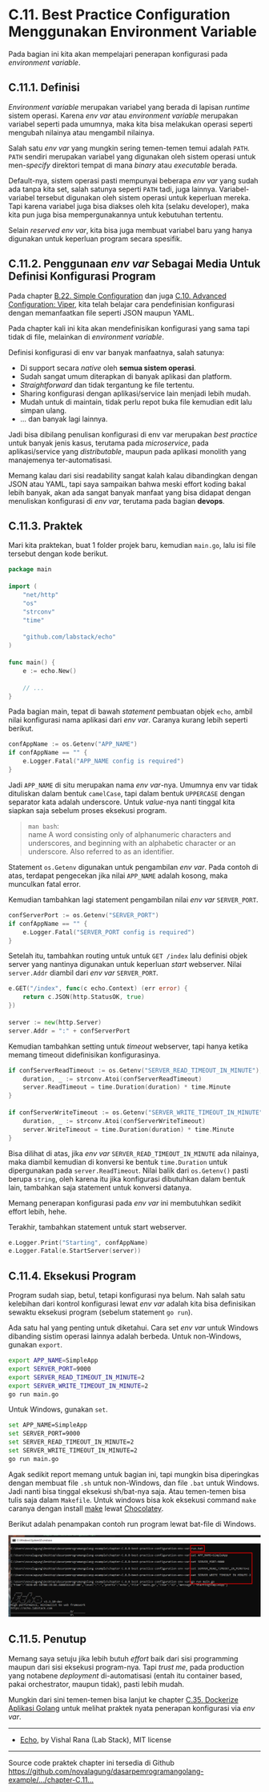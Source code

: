 # C.11. Best Practice Configuration Menggunakan Environment Variable

Pada bagian ini kita akan mempelajari penerapan konfigurasi pada *environment variable*.

## C.11.1. Definisi

*Environment variable* merupakan variabel yang berada di lapisan *runtime* sistem operasi. Karena *env var* atau *environment variable* merupakan variabel seperti pada umumnya, maka kita bisa melakukan operasi seperti mengubah nilainya atau mengambil nilainya.

Salah satu *env var* yang mungkin sering temen-temen temui adalah `PATH`. `PATH` sendiri merupakan variabel yang digunakan oleh sistem operasi untuk men-*specify* direktori tempat di mana *binary* atau *executable* berada.

Default-nya, sistem operasi pasti mempunyai beberapa *env var* yang sudah ada tanpa kita set, salah satunya seperti `PATH` tadi, juga lainnya. Variabel-variabel tersebut digunakan oleh sistem operasi untuk keperluan mereka. Tapi karena variabel juga bisa diakses oleh kita (selaku developer), maka kita pun juga bisa mempergunakannya untuk kebutuhan tertentu.

Selain *reserved env var*, kita bisa juga membuat variabel baru yang hanya digunakan untuk keperluan program secara spesifik.

## C.11.2. Penggunaan *env var* Sebagai Media Untuk Definisi Konfigurasi Program

Pada chapter [B.22. Simple Configuration](/B-simple-configuration.html) dan juga [C.10. Advanced Configuration: Viper](/C-advanced-configuration-viper.html), kita telah belajar cara pendefinisian konfigurasi dengan memanfaatkan file seperti JSON maupun YAML.

Pada chapter kali ini kita akan mendefinisikan konfigurasi yang sama tapi tidak di file, melainkan di *environment variable*.

Definisi konfigurasi di env var banyak manfaatnya, salah satunya:

- Di support secara *native* oleh **semua sistem operasi**.
- Sudah sangat umum diterapkan di banyak aplikasi dan platform.
- *Straightforward* dan tidak tergantung ke file tertentu.
- Sharing konfigurasi dengan aplikasi/service lain menjadi lebih mudah.
- Mudah untuk di maintain, tidak perlu repot buka file kemudian edit lalu simpan ulang.
- ... dan banyak lagi lainnya.

Jadi bisa dibilang penulisan konfigurasi di env var merupakan *best practice* untuk banyak jenis kasus, terutama pada *microservice*, pada aplikasi/service yang *distributable*, maupun pada aplikasi monolith yang manajemenya ter-automatisasi.

Memang kalau dari sisi readability sangat kalah kalau dibandingkan dengan JSON atau YAML, tapi saya sampaikan bahwa meski effort koding bakal lebih banyak, akan ada sangat banyak manfaat yang bisa didapat dengan menuliskan konfigurasi di *env var*, terutama pada bagian **devops**.

## C.11.3. Praktek

Mari kita praktekan, buat 1 folder projek baru, kemudian `main.go`, lalu isi file tersebut dengan kode berikut.

```go
package main

import (
	"net/http"
	"os"
	"strconv"
	"time"

	"github.com/labstack/echo"
)

func main() {
    e := echo.New()

    // ...
}
```

Pada bagian main, tepat di bawah *statement* pembuatan objek `echo`, ambil nilai konfigurasi nama aplikasi dari *env var*. Caranya kurang lebih seperti berikut.

```go
confAppName := os.Getenv("APP_NAME")
if confAppName == "" {
    e.Logger.Fatal("APP_NAME config is required")
}
```

Jadi `APP_NAME` di situ merupakan nama *env var*-nya. Umumnya env var tidak dituliskan dalam bentuk `camelCase`, tapi dalam bentuk `UPPERCASE` dengan separator kata adalah underscore. Untuk *value*-nya nanti tinggal kita siapkan saja sebelum proses eksekusi program.

> `man bash`:<br />name A word consisting only of alphanumeric characters and underscores, and beginning with an alphabetic character or an underscore. Also referred to as an identifier.

Statement `os.Getenv` digunakan untuk pengambilan *env var*. Pada contoh di atas, terdapat pengecekan jika nilai `APP_NAME` adalah kosong, maka munculkan fatal error.

Kemudian tambahkan lagi statement pengambilan nilai *env var* `SERVER_PORT`.

```go
confServerPort := os.Getenv("SERVER_PORT")
if confAppName == "" {
    e.Logger.Fatal("SERVER_PORT config is required")
}
```

Setelah itu, tambahkan routing untuk untuk `GET /index` lalu definisi objek server yang nantinya digunakan untuk keperluan *start* webserver. Nilai `server.Addr` diambil dari *env var* `SERVER_PORT`.

```go
e.GET("/index", func(c echo.Context) (err error) {
    return c.JSON(http.StatusOK, true)
})

server := new(http.Server)
server.Addr = ":" + confServerPort
```

Kemudian tambahkan setting untuk *timeout* webserver, tapi hanya ketika memang timeout didefinisikan konfigurasinya.

```go
if confServerReadTimeout := os.Getenv("SERVER_READ_TIMEOUT_IN_MINUTE"); confServerReadTimeout != "" {
    duration, _ := strconv.Atoi(confServerReadTimeout)
    server.ReadTimeout = time.Duration(duration) * time.Minute
}

if confServerWriteTimeout := os.Getenv("SERVER_WRITE_TIMEOUT_IN_MINUTE"); confServerWriteTimeout != "" {
    duration, _ := strconv.Atoi(confServerWriteTimeout)
    server.WriteTimeout = time.Duration(duration) * time.Minute
}
```

Bisa dilihat di atas, jika *env var* `SERVER_READ_TIMEOUT_IN_MINUTE` ada nilainya, maka diambil kemudian di konversi ke bentuk `time.Duration` untuk dipergunakan pada `server.ReadTimeout`. Nilai balik dari `os.Getenv()` pasti berupa `string`, oleh karena itu jika konfigurasi dibutuhkan dalam bentuk lain, tambahkan saja statement untuk konversi datanya.

Memang penerapan konfigurasi pada *env var* ini membutuhkan sedikit effort lebih, hehe.

Terakhir, tambahkan statement untuk start webserver.

```go
e.Logger.Print("Starting", confAppName)
e.Logger.Fatal(e.StartServer(server))
```

## C.11.4. Eksekusi Program

Program sudah siap, betul, tetapi konfigurasi nya belum. Nah salah satu kelebihan dari kontrol konfigurasi lewat *env var* adalah kita bisa definisikan sewaktu eksekusi program (sebelum statement `go run`).

Ada satu hal yang penting untuk diketahui. Cara set *env var* untuk Windows dibanding sistim operasi lainnya adalah berbeda. Untuk non-Windows, gunakan `export`.

```bash
export APP_NAME=SimpleApp
export SERVER_PORT=9000
export SERVER_READ_TIMEOUT_IN_MINUTE=2
export SERVER_WRITE_TIMEOUT_IN_MINUTE=2
go run main.go
```

Untuk Windows, gunakan `set`.

```bash
set APP_NAME=SimpleApp
set SERVER_PORT=9000
set SERVER_READ_TIMEOUT_IN_MINUTE=2
set SERVER_WRITE_TIMEOUT_IN_MINUTE=2
go run main.go
```

Agak sedikit report memang untuk bagian ini, tapi mungkin bisa diperingkas dengan membuat file `.sh` untuk non-Windows, dan file `.bat` untuk Windows. Jadi nanti bisa tinggal eksekusi sh/bat-nya saja. Atau temen-temen bisa tulis saja dalam `Makefile`. Untuk windows bisa kok eksekusi command `make` caranya dengan install [make](https://chocolatey.org/packages/make) lewat [Chocolatey](https://chocolatey.org/).

Berikut adalah penampakan contoh run program lewat bat-file di Windows.

![Run program](images/C_best_practice_configuration_env_var_1_run.png)

## C.11.5. Penutup

Memang saya setuju jika lebih butuh *effort* baik dari sisi programming maupun dari sisi eksekusi program-nya. Tapi *trust me*, pada production yang notabene *deployment* di-automatisasi (entah itu container based, pakai orchestrator, maupun tidak), pasti lebih mudah.

Mungkin dari sini temen-temen bisa lanjut ke chapter [C.35. Dockerize Aplikasi Golang](/C-dockerize-golang.html) untuk melihat praktek nyata penerapan konfigurasi via *env var*.

---

 - [Echo](https://github.com/labstack/echo), by Vishal Rana (Lab Stack), MIT license

---

<div class="source-code-link">
    <div class="source-code-link-message">Source code praktek chapter ini tersedia di Github</div>
    <a href="https://github.com/novalagung/dasarpemrogramangolang-example/tree/master/chapter-C.11-best-practice-configuration-env-var">https://github.com/novalagung/dasarpemrogramangolang-example/.../chapter-C.11...</a>
</div>
